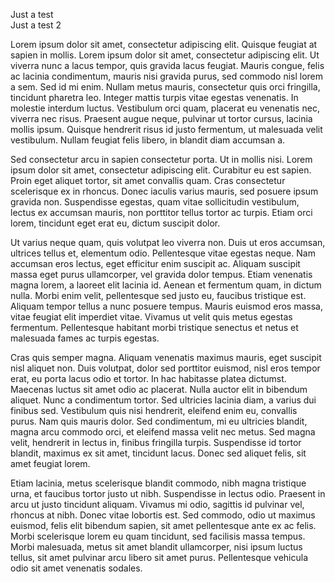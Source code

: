 Just a test<br>
Just a test 2



Lorem ipsum dolor sit amet, consectetur adipiscing elit. Quisque feugiat at sapien in mollis. Lorem ipsum dolor sit amet, consectetur adipiscing elit. Ut viverra nunc a lacus tempor, quis gravida lacus feugiat. Mauris congue, felis ac lacinia condimentum, mauris nisi gravida purus, sed commodo nisl lorem a sem. Sed id mi enim. Nullam metus mauris, consectetur quis orci fringilla, tincidunt pharetra leo. Integer mattis turpis vitae egestas venenatis. In molestie interdum luctus. Vestibulum orci quam, placerat eu venenatis nec, viverra nec risus. Praesent augue neque, pulvinar ut tortor cursus, lacinia mollis ipsum. Quisque hendrerit risus id justo fermentum, ut malesuada velit vestibulum. Nullam feugiat felis libero, in blandit diam accumsan a.

Sed consectetur arcu in sapien consectetur porta. Ut in mollis nisi. Lorem ipsum dolor sit amet, consectetur adipiscing elit. Curabitur eu est sapien. Proin eget aliquet tortor, sit amet convallis quam. Cras consectetur scelerisque ex in rhoncus. Donec iaculis varius mauris, sed posuere ipsum gravida non. Suspendisse egestas, quam vitae sollicitudin vestibulum, lectus ex accumsan mauris, non porttitor tellus tortor ac turpis. Etiam orci lorem, tincidunt eget erat eu, dictum suscipit dolor.

Ut varius neque quam, quis volutpat leo viverra non. Duis ut eros accumsan, ultrices tellus et, elementum odio. Pellentesque vitae egestas neque. Nam accumsan eros lectus, eget efficitur enim suscipit ac. Aliquam suscipit massa eget purus ullamcorper, vel gravida dolor tempus. Etiam venenatis magna lorem, a laoreet elit lacinia id. Aenean et fermentum quam, in dictum nulla. Morbi enim velit, pellentesque sed justo eu, faucibus tristique est. Aliquam tempor tellus a nunc posuere tempus. Mauris euismod eros massa, vitae feugiat elit imperdiet vitae. Vivamus ut velit quis metus egestas fermentum. Pellentesque habitant morbi tristique senectus et netus et malesuada fames ac turpis egestas.

Cras quis semper magna. Aliquam venenatis maximus mauris, eget suscipit nisl aliquet non. Duis volutpat, dolor sed porttitor euismod, nisl eros tempor erat, eu porta lacus odio et tortor. In hac habitasse platea dictumst. Maecenas luctus sit amet odio ac placerat. Nulla auctor elit in bibendum aliquet. Nunc a condimentum tortor. Sed ultricies lacinia diam, a varius dui finibus sed. Vestibulum quis nisi hendrerit, eleifend enim eu, convallis purus. Nam quis mauris dolor. Sed condimentum, mi eu ultricies blandit, magna arcu commodo orci, et eleifend massa velit nec metus. Sed magna velit, hendrerit in lectus in, finibus fringilla turpis. Suspendisse id tortor blandit, maximus ex sit amet, tincidunt lacus. Donec sed aliquet felis, sit amet feugiat lorem.

Etiam lacinia, metus scelerisque blandit commodo, nibh magna tristique urna, et faucibus tortor justo ut nibh. Suspendisse in lectus odio. Praesent in arcu ut justo tincidunt aliquam. Vivamus mi odio, sagittis id pulvinar vel, rhoncus at nibh. Donec vitae lobortis est. Sed commodo, odio ut maximus euismod, felis elit bibendum sapien, sit amet pellentesque ante ex ac felis. Morbi scelerisque lorem eu quam tincidunt, sed facilisis massa tempus. Morbi malesuada, metus sit amet blandit ullamcorper, nisi ipsum luctus tellus, sit amet pulvinar arcu libero sit amet purus. Pellentesque vehicula odio sit amet venenatis sodales. 
